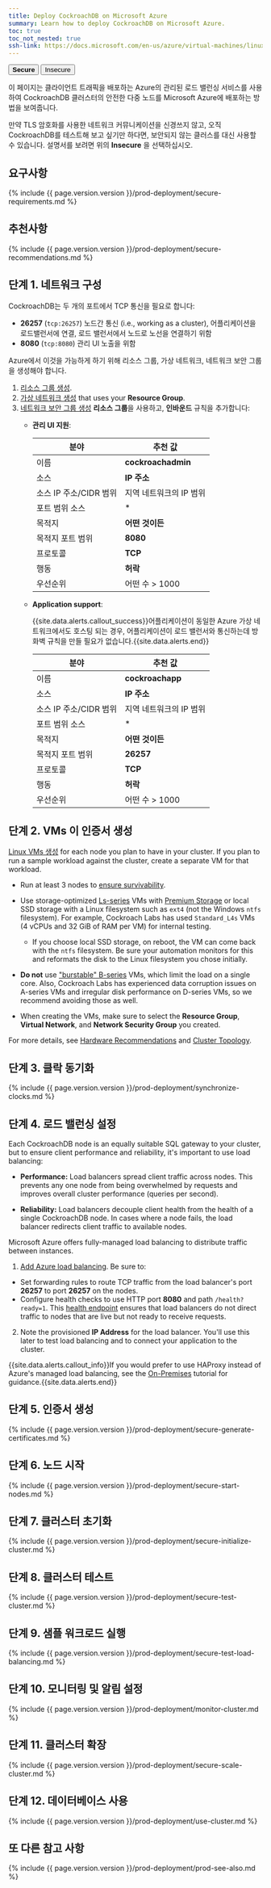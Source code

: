 ```yaml
---
title: Deploy CockroachDB on Microsoft Azure
summary: Learn how to deploy CockroachDB on Microsoft Azure.
toc: true
toc_not_nested: true
ssh-link: https://docs.microsoft.com/en-us/azure/virtual-machines/linux/mac-create-ssh-keys
---
```


<div class="filters filters-big clearfix">
  <button class="filter-button current"><strong>Secure</strong></button>
  <a href="deploy-cockroachdb-on-microsoft-azure-insecure.html"><button class="filter-button">Insecure</button></a>
</div>

이 페이지는 클라이언트 트래픽을 배포하는 Azure의 관리된 로드 밸런싱 서비스를 사용하여 CockroachDB 클러스터의 안전한 다중 노드를 Microsoft Azure에 배포하는 방법을 보여줍니다. 

만약 TLS 암호화를 사용한 네트워크 커뮤니케이션을 신경쓰지 않고, 오직 CockroachDB를 테스트해 보고 싶기만 하다면, 보안되지 않는 클러스를 대신 사용할 수 있습니다. 설명서를 보려면 위의 **Insecure** 을 선택하십시오.


## 요구사항

{% include {{ page.version.version }}/prod-deployment/secure-requirements.md %}

## 추천사항

{% include {{ page.version.version }}/prod-deployment/secure-recommendations.md %}

## 단계 1. 네트워크 구성

CockroachDB는 두 개의 포트에서 TCP 통신을 필요로 합니다:

- **26257** (`tcp:26257`) 노드간 통신 (i.e., working as a cluster), 어플리케이션을 로드밸런서에 연결, 로드 밸런서에서 노드로 노선을 연결하기 위함
- **8080** (`tcp:8080`) 관리 UI 노출을 위함

Azure에서 이것을 가능하게 하기 위해 리소스 그룹, 가상 네트워크, 네트워크 보안 그룹을 생성해야 합니다.

1. [리소스 그룹 생성](https://azure.microsoft.com/en-us/updates/create-empty-resource-groups/).
2. [가상 네트워크 생성](https://docs.microsoft.com/en-us/azure/virtual-network/virtual-networks-create-vnet-arm-pportal) that uses your **Resource Group**.
3. [네트워크 보안 그룹 생성](https://docs.microsoft.com/en-us/azure/virtual-network/virtual-networks-create-nsg-arm-pportal) **리소스 그룹**을 사용하고, **인바운드** 규칙을 추가합니다:
    - **관리 UI 지원**:

         분야 | 추천 값
        -------|-------------------
         이름 | **cockroachadmin** 
         소스 | **IP 주소** 
         소스 IP 주소/CIDR 범위 | 지역 네트워크의 IP 범위 
         포트 범위 소스 | * 
         목적지 | **어떤 것이든** 
         목적지 포트 범위 | **8080** 
         프로토콜 | **TCP** 
         행동 | **허락** 
         우선순위 | 어떤 수 > 1000 
    - **Application support**:

        {{site.data.alerts.callout_success}}어플리케이션이 동일한 Azure 가상 네트워크에서도 호스팅 되는 경우, 어플리케이션이 로드 밸런서와 통신하는데 방화벽 규칙을 만들 필요가 없습니다.{{site.data.alerts.end}}

         분야 | 추천 값 
        -------|-------------------
         이름 | **cockroachapp** 
         소스 | **IP 주소** 
         소스 IP 주소/CIDR 범위 | 지역 네트워크의 IP 범위 
         포트 범위 소스 | * 
         목적지 | **어떤 것이든** 
         목적지 포트 범위 | **26257** 
         프로토콜 | **TCP** 
         행동 | **허락** 
         우선순위 | 어떤 수 > 1000 

## 단계 2. VMs 이 인증서 생성

[Linux VMs 생성](https://docs.microsoft.com/en-us/azure/virtual-machines/virtual-machines-linux-quick-create-portal) for each node you plan to have in your cluster. If you plan to run a sample workload against the cluster, create a separate VM for that workload.

- Run at least 3 nodes to [ensure survivability](recommended-production-settings.html#cluster-topology).

- Use storage-optimized [Ls-series](https://docs.microsoft.com/en-us/azure/virtual-machines/linux/sizes-storage) VMs with [Premium Storage](https://docs.microsoft.com/en-us/azure/virtual-machines/windows/premium-storage) or local SSD storage with a Linux filesystem such as `ext4` (not the Windows `ntfs` filesystem). For example, Cockroach Labs has used `Standard_L4s` VMs (4 vCPUs and 32 GiB of RAM per VM) for internal testing.

    - If you choose local SSD storage, on reboot, the VM can come back with the `ntfs` filesystem. Be sure your automation monitors for this and reformats the disk to the Linux filesystem you chose initially.

- **Do not** use ["burstable" B-series](https://docs.microsoft.com/en-us/azure/virtual-machines/linux/b-series-burstable) VMs, which limit the load on a single core. Also, Cockroach Labs has experienced data corruption issues on A-series VMs and irregular disk performance on D-series VMs, so we recommend avoiding those as well.

- When creating the VMs, make sure to select the **Resource Group**, **Virtual Network**, and **Network Security Group** you created.

For more details, see [Hardware Recommendations](recommended-production-settings.html#hardware) and [Cluster Topology](recommended-production-settings.html#cluster-topology).

## 단계 3. 클락 동기화

{% include {{ page.version.version }}/prod-deployment/synchronize-clocks.md %}

## 단계 4. 로드 밸런싱 설정

Each CockroachDB node is an equally suitable SQL gateway to your cluster, but to ensure client performance and reliability, it's important to use load balancing:

- **Performance:** Load balancers spread client traffic across nodes. This prevents any one node from being overwhelmed by requests and improves overall cluster performance (queries per second).

- **Reliability:** Load balancers decouple client health from the health of a single CockroachDB node. In cases where a node fails, the load balancer redirects client traffic to available nodes.

Microsoft Azure offers fully-managed load balancing to distribute traffic between instances.

1.  [Add Azure load balancing](https://docs.microsoft.com/en-us/azure/load-balancer/load-balancer-overview). Be sure to:
  - Set forwarding rules to route TCP traffic from the load balancer's port **26257** to port **26257** on the nodes.
  - Configure health checks to use HTTP port **8080** and path `/health?ready=1`. This [health endpoint](monitoring-and-alerting.html#health-ready-1) ensures that load balancers do not direct traffic to nodes that are live but not ready to receive requests.

2.  Note the provisioned **IP Address** for the load balancer. You'll use this later to test load balancing and to connect your application to the cluster.

{{site.data.alerts.callout_info}}If you would prefer to use HAProxy instead of Azure's managed load balancing, see the <a href="deploy-cockroachdb-on-premises.html">On-Premises</a> tutorial for guidance.{{site.data.alerts.end}}

## 단계 5. 인증서 생성

{% include {{ page.version.version }}/prod-deployment/secure-generate-certificates.md %}

## 단계 6. 노드 시작

{% include {{ page.version.version }}/prod-deployment/secure-start-nodes.md %}

## 단계 7. 클러스터 초기화

{% include {{ page.version.version }}/prod-deployment/secure-initialize-cluster.md %}

## 단계 8. 클러스터 테스트

{% include {{ page.version.version }}/prod-deployment/secure-test-cluster.md %}

## 단계 9. 샘플 워크로드 실행

{% include {{ page.version.version }}/prod-deployment/secure-test-load-balancing.md %}

## 단계 10. 모니터링 및 알림 설정

{% include {{ page.version.version }}/prod-deployment/monitor-cluster.md %}

## 단계 11. 클러스터 확장

{% include {{ page.version.version }}/prod-deployment/secure-scale-cluster.md %}

## 단계 12. 데이터베이스 사용

{% include {{ page.version.version }}/prod-deployment/use-cluster.md %}

## 또 다른 참고 사항

{% include {{ page.version.version }}/prod-deployment/prod-see-also.md %}
